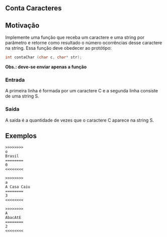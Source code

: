 ## Conta Caracteres

## Motivação

Implemente uma função que receba um caractere e uma string por parâmetro e retorne como resultado o número ocorrências desse caractere na string. Essa função deve obedecer ao protótipo:

```c
int contaChar (char c, char* str);
```

**Obs.: deve-se enviar apenas a função**


### Entrada
A primeira linha é formada por um caractere C e a segunda linha consiste de uma string S.

### Saída
A saída é a quantidade de vezes que o caractere C aparece na string S.

## Exemplos

```
>>>>>>>>
o
Brasil
========
0
<<<<<<<<

>>>>>>>>
a
A Casa Caiu
========
3
<<<<<<<<

>>>>>>>>
A
AbacAtE
========
2
<<<<<<<<
```





